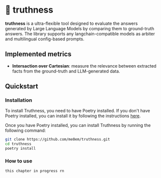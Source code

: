 # 🫧 truthness

**truthness** is a ultra-flexible tool designed to evaluate the answers generated by Large Language Models by comparing them to ground-truth answers. The library supports any langchain-compatible models as arbiter and multilingual config-based prompts.


## Implemented metrics

- **Intersaction over Cartesian**: measure the relevance between extracted facts from the ground-truth and LLM-generated data.


## Quickstart

### Installation

To install Truthness, you need to have Poetry installed. If you don't have Poetry installed, you can install it by following the instructions [here](https://python-poetry.org/docs/#installation).

Once you have Poetry installed, you can install Truthness by running the following command:

```bash
git clone https://github.com/me0em/truthness.git
cd truthness
poetry install
```

### How to use

`this chapter in progress rn`